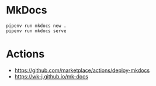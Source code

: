 # MkDocs

```
pipenv run mkdocs new .
pipenv run mkdocs serve
```

# Actions

- https://github.com/marketplace/actions/deploy-mkdocs
- https://wk-j.github.io/mk-docs